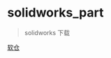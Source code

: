 # solidworks_part

>solidworks 下载

<a href="https://ruancang.net/#/?page=0&id=6&_=1709687138768">软仓</a>

